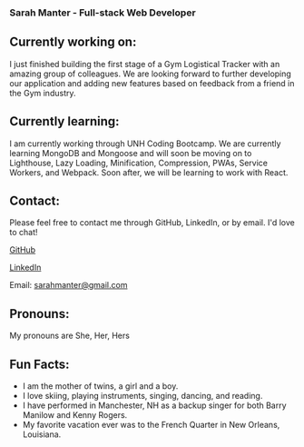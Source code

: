 ### Sarah Manter - Full-stack Web Developer

## Currently working on:

I just finished building the first stage of a Gym Logistical Tracker with an amazing group of colleagues.  We are looking forward to further developing our application and adding new features based on feedback from a friend in the Gym industry.

## Currently learning:
I am currently working through UNH Coding Bootcamp.  We are currently learning MongoDB and Mongoose and will soon be moving on to Lighthouse, Lazy Loading, Minification, Compression, PWAs, Service Workers, and Webpack. Soon after, we will be learning to work with React.

## Contact:

Please feel free to contact me through GitHub, LinkedIn, or by email.  I'd love to chat!

[GitHub](gitub.com/smanter82)

[LinkedIn](https://www.linkedin.com/in/sarah-manter-40881877/)

Email:  sarahmanter@gmail.com

## Pronouns:

My pronouns are She, Her, Hers

## Fun Facts:

- I am the mother of twins, a girl and a boy.
- I love skiing, playing instruments, singing, dancing, and reading.
- I have performed in Manchester, NH as a backup singer for both Barry Manilow and Kenny Rogers.
- My favorite vacation ever was to the French Quarter in New Orleans, Louisiana.

